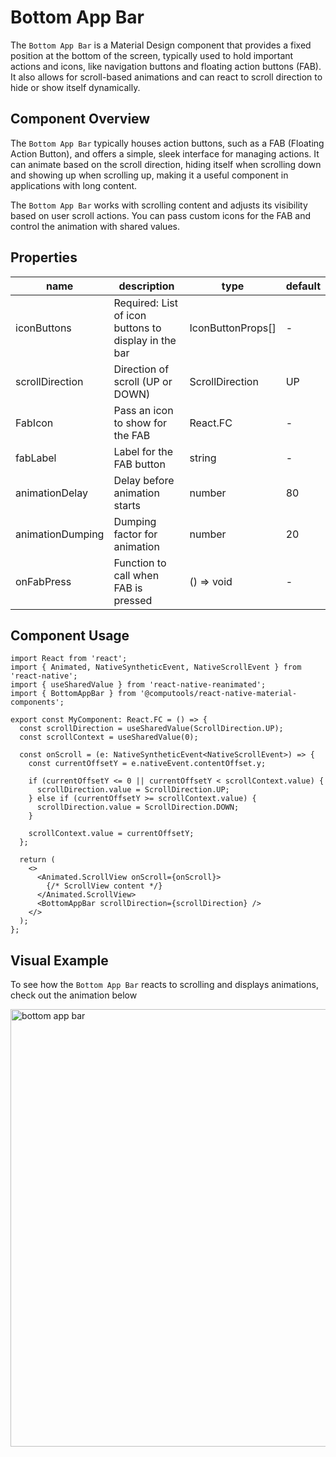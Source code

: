 # Bottom App Bar

The ```Bottom App Bar``` is a Material Design component that provides a fixed position at the bottom of the screen, typically used to hold important actions and icons, like navigation buttons and floating action buttons (FAB). It also allows for scroll-based animations and can react to scroll direction to hide or show itself dynamically.

## Component Overview
The ```Bottom App Bar``` typically houses action buttons, such as a FAB (Floating Action Button), and offers a simple, sleek interface for managing actions. It can animate based on the scroll direction, hiding itself when scrolling down and showing up when scrolling up, making it a useful component in applications with long content.

The ```Bottom App Bar``` works with scrolling content and adjusts its visibility based on user scroll actions. You can pass custom icons for the FAB and control the animation with shared values.

## Properties

| name | description | type | default |
| ------ | ------ | ------ | ----|
| iconButtons | Required: List of icon buttons to display in the bar | IconButtonProps[] | - |
| scrollDirection | Direction of scroll (UP or DOWN) | ScrollDirection | UP |
| FabIcon | Pass an icon to show for the FAB | React.FC | - |
| fabLabel | Label for the FAB button | string | - |
| animationDelay | Delay before animation starts | number | 80 |
| animationDumping | Dumping factor for animation | number | 20 |
| onFabPress | Function to call when FAB is pressed | () => void | - |

## Component Usage

```
import React from 'react';
import { Animated, NativeSyntheticEvent, NativeScrollEvent } from 'react-native';
import { useSharedValue } from 'react-native-reanimated';
import { BottomAppBar } from '@computools/react-native-material-components';

export const MyComponent: React.FC = () => {
  const scrollDirection = useSharedValue(ScrollDirection.UP);
  const scrollContext = useSharedValue(0);

  const onScroll = (e: NativeSyntheticEvent<NativeScrollEvent>) => {
    const currentOffsetY = e.nativeEvent.contentOffset.y;

    if (currentOffsetY <= 0 || currentOffsetY < scrollContext.value) {
      scrollDirection.value = ScrollDirection.UP;
    } else if (currentOffsetY >= scrollContext.value) {
      scrollDirection.value = ScrollDirection.DOWN;
    }

    scrollContext.value = currentOffsetY;
  };

  return (
    <>
      <Animated.ScrollView onScroll={onScroll}>
        {/* ScrollView content */}
      </Animated.ScrollView>
      <BottomAppBar scrollDirection={scrollDirection} />
    </>
  );
};
```

## Visual Example

To see how the ```Bottom App Bar``` reacts to scrolling and displays animations, check out the animation below

<img src="https://ik.imagekit.io/Computools/rn-material-components/bottom-app-bar.gif?updatedAt=1734086950022" style="height: 700px;" alt="bottom app bar" />
